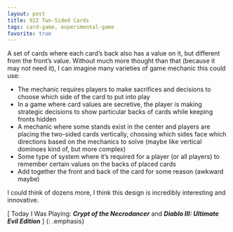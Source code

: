 ```yaml
---
layout: post
title: 922 Two-Sided Cards
tags: card-game, experimental-game
favorite: true
---
```

A set of cards where each card’s back also has a value on it, but different from the front’s value. Without much more thought than that (because it may not need it), I can imagine many varieties of game mechanic this could use:

- The mechanic requires players to make sacrifices and decisions to choose which side of the card to put into play
- In a game where card values are secretive, the player is making strategic decisions to show particular backs of cards while keeping fronts hidden
- A mechanic where some stands exist in the center and players are placing the two-sided cards vertically, choosing which sides face which directions based on the mechanics to solve (maybe like vertical dominoes kind of, but more complex)
- Some type of system where it’s required for a player (or all players) to remember certain values on the backs of placed cards
- Add together the front and back of the card for some reason (awkward maybe)

I could think of dozens more, I think this design is incredibly interesting and innovative.

[ Today I Was Playing: ***Crypt of the Necrodancer*** and ***Diablo III: Ultimate Evil Edition*** ]
{: .emphasis}
